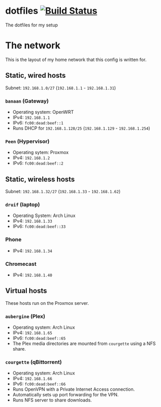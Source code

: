 # dotfiles [![Build Status](https://travis-ci.org/joren485/dotfiles.svg?branch=master)](https://travis-ci.org/joren485/dotfiles)
The dotfiles for my setup

# The network
This is the layout of my home network that this config is written for.

## Static, wired hosts
Subnet: `192.168.1.0/27` (`192.168.1.1` - `192.168.1.31`)

### `banaan` (Gateway)
* Operating system: OpenWRT
* IPv4: `192.168.1.1`
* IPv6: `fc00:dead:beef::1` 
* Runs DHCP for `192.168.1.128/25` (`192.168.1.129` - `192.168.1.254`)

### `Peen` (Hypervisor)
* Operating sytem: Proxmox
* IPv4: `192.168.1.2`
* IPv6: `fc00:dead:beef::2`

## Static, wireless hosts
Subnet: `192.168.1.32/27` (`192.168.1.33` - `192.168.1.62`)

### `druif` (laptop)
* Operating System: Arch Linux
* IPv4: `192.168.1.33`
* IPv6: `fc00:dead:beef::33`

### Phone
* IPv4: `192.168.1.34`

### Chromecast
* IPv4: `192.168.1.40`

## Virtual hosts
These hosts run on the Proxmox server.

### `aubergine` (Plex)
* Operating system: Arch Linux
* IPv4: `192.168.1.65`
* IPv6: `fc00:dead:beef::65`
* The Plex media directories are mounted from `courgette` using a NFS share.

### `courgette` (qBittorrent)
* Operating system: Arch Linux
* IPv4: `192.168.1.66`
* IPv6: `fc00:dead:beef::66`
* Runs OpenVPN with a Private Internet Access connection.
* Automatically sets up port forwarding for the VPN.
* Runs NFS server to share downloads.

